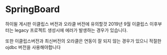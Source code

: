 # SpringBoard
하이윌 게시판
이클립스 버전과 오라클 버전에 유의할것
2019년 9월 이클립스 이후부터는 legacy 프로젝트 생성시에 에러가 발생하는 경우가 있습니다.

또한 이클립스버전과 최신버전의 오라클은 연동이 잘 되지 않는 경우가 있으니 적절한 ojdbc 버전을 사용해야합니다
